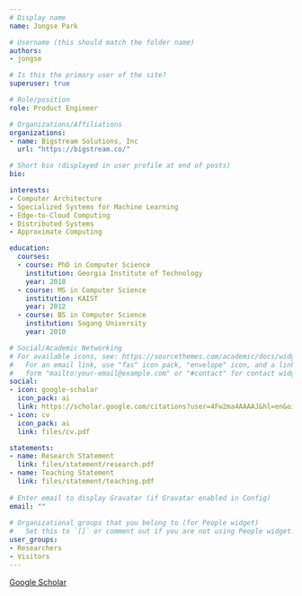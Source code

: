 ```yaml
---
# Display name
name: Jongse Park 

# Username (this should match the folder name)
authors:
- jongse

# Is this the primary user of the site?
superuser: true

# Role/position
role: Product Engineer  

# Organizations/Affiliations
organizations:
- name: Bigstream Solutions, Inc 
  url: "https://bigstream.co/"

# Short bio (displayed in user profile at end of posts)
bio:  

interests:
- Computer Architecture 
- Specialized Systems for Machine Learning 
- Edge-to-Cloud Computing
- Distributed Systems
- Approximate Computing

education:
  courses:
  - course: PhD in Computer Science 
    institution: Georgia Institute of Technology 
    year: 2018
  - course: MS in Computer Science 
    institution: KAIST 
    year: 2012
  - course: BS in Computer Science  
    institution: Sogang University 
    year: 2010

# Social/Academic Networking
# For available icons, see: https://sourcethemes.com/academic/docs/widgets/#icons
#   For an email link, use "fas" icon pack, "envelope" icon, and a link in the
#   form "mailto:your-email@example.com" or "#contact" for contact widget.
social:
- icon: google-scholar
  icon_pack: ai
  link: https://scholar.google.com/citations?user=4Fw2ma4AAAAJ&hl=en&oi=ao 
- icon: cv
  icon_pack: ai
  link: files/cv.pdf

statements:
- name: Research Statement
  link: files/statement/research.pdf
- name: Teaching Statement
  link: files/statement/teaching.pdf
  
# Enter email to display Gravatar (if Gravatar enabled in Config)
email: ""
  
# Organizational groups that you belong to (for People widget)
#   Set this to `[]` or comment out if you are not using People widget.  
user_groups:
- Researchers
- Visitors
---
```


<a href="statements/research.pdf">Google Scholar</a>
